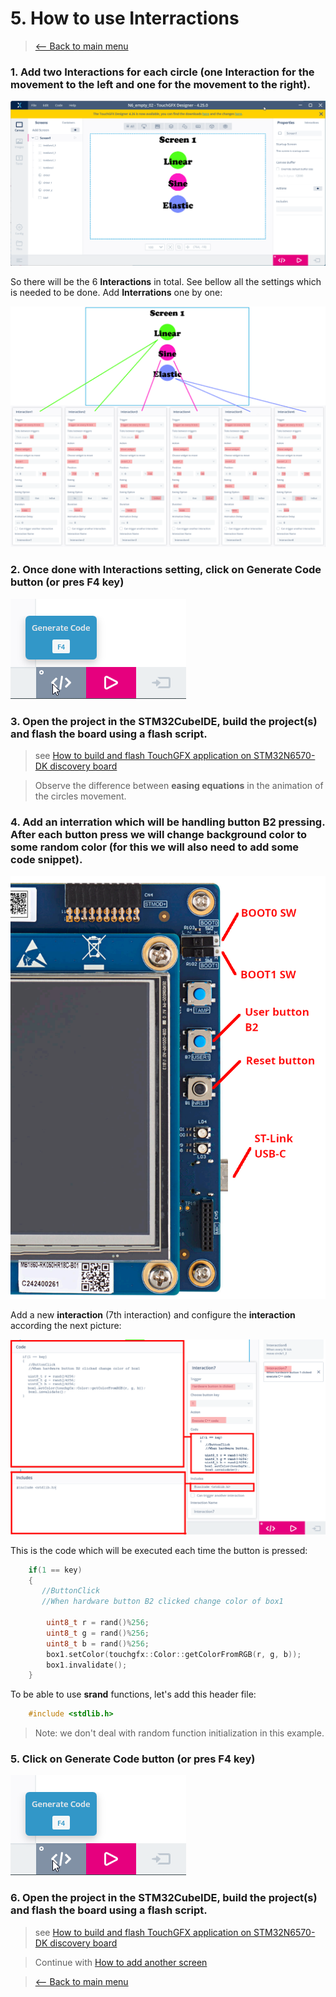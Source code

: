 # 5. How to use Interractions
> [<-- Back to main menu](README.md)

### 1. Add two **Interactions** for each circle (one **Interaction** for the movement to the left and one for the movement to the right).

![](imgs/Interactions.gif)

So there will be the 6 **Interactions** in total. See bellow all the settings which is needed to be done. Add **Interrations** one by one:

![](imgs/interactions.png)

### 2. Once done with **Interactions** setting, click on **Generate Code** button (or pres F4 key)

![](imgs/generate.png)

### 3. Open the project in the **STM32CubeIDE**, build the project(s) and flash the board using a **flash script**.

> see [How to build and flash TouchGFX application on STM32N6570-DK discovery board](02_How_to_build_and_flash_TouchGFX_application_on_STM32N6570-DK_discovery_board.md)

> Observe the difference between **easing equations** in the animation of the circles movement.

### 4. Add an **interration** which will be handling **button B2** pressing. After each button press we will change background color to some random color (for this we will also need to add some code snippet).

![](imgs/Board.png)

Add a new **interaction** (7th interaction) and configure the **interaction** according the next picture:

![](imgs/InterractionBtn.png)

This is the code which will be executed each time the button is pressed:

```cpp
    if(1 == key)
    {
       //ButtonClick
       //When hardware button B2 clicked change color of box1

    	uint8_t r = rand()%256;
    	uint8_t g = rand()%256;
    	uint8_t b = rand()%256;
   	    box1.setColor(touchgfx::Color::getColorFromRGB(r, g, b));
        box1.invalidate();
    }
```
To be able to use **srand** functions, let's add this header file:

```cpp
    #include <stdlib.h>
```
> Note: we don't deal with random function initialization in this example.

### 5. Click on **Generate Code** button (or pres F4 key)

![](imgs/generate.png)

### 6. Open the project in the **STM32CubeIDE**, build the project(s) and flash the board using a **flash script**.

> see [How to build and flash TouchGFX application on STM32N6570-DK discovery board](02_How_to_build_and_flash_TouchGFX_application_on_STM32N6570-DK_discovery_board.md)


> Continue with [How to add another screen](06_How_to_add_another_screen.md)







> [<-- Back to main menu](README.md)